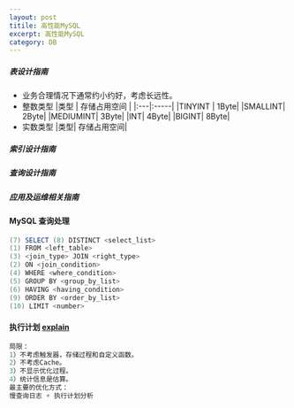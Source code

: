```yaml
---
layout: post
titile: 高性能MySQL
excerpt: 高性能MySQL
category: DB
---
```


##### 表设计指南
- 业务合理情况下通常约小约好，考虑长远性。
- 整数类型
|类型  | 存储占用空间  |
|:---|:-----|
|TINYINT | 1Byte|
|SMALLINT| 2Byte|
|MEDIUMINT| 3Byte|
|INT| 4Byte|
|BIGINT| 8Byte|
- 实数类型
|类型| 存储占用空间|


##### 索引设计指南
##### 查询设计指南
##### 应用及运维相关指南

#### MySQL 查询处理

```java
(7) SELECT (8) DISTINCT <select_list>
(1) FROM <left_table>
(3) <join_type> JOIN <right_type>
(2) ON <join_condition>
(4) WHERE <where_condition>
(5) GROUP BY <group_by_list>
(6) HAVING <having_condition>
(9) ORDER BY <order_by_list>
(10) LIMIT <number>
```

#### 执行计划 [explain](https://dev.mysql.com/doc/refman/5.5/en/explain-output.html#explain-extra-information)

```java
局限：
1）不考虑触发器，存储过程和自定义函数。
2）不考虑Cache。
3）不显示优化过程。
4）统计信息是估算。 
最主要的优化方式：
慢查询日志 + 执行计划分析
```


